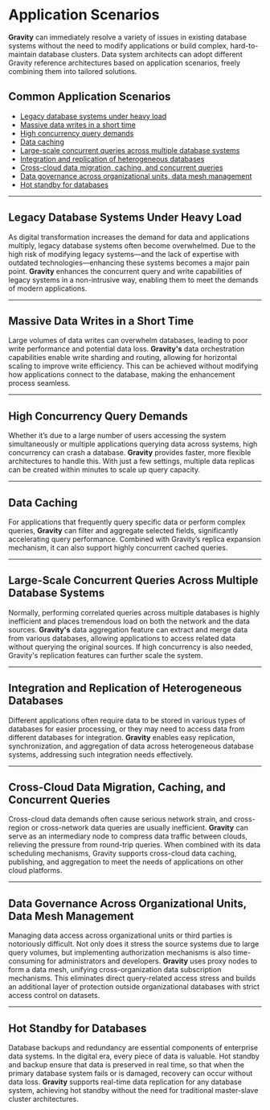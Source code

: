 # Application Scenarios

**Gravity** can immediately resolve a variety of issues in existing database systems without the need to modify applications or build complex, hard-to-maintain database clusters. Data system architects can adopt different Gravity reference architectures based on application scenarios, freely combining them into tailored solutions.

## Common Application Scenarios

- [Legacy database systems under heavy load](#legacy-database-systems-under-heavy-load)  
- [Massive data writes in a short time](#massive-data-writes-in-a-short-time)  
- [High concurrency query demands](#high-concurrency-query-demands)  
- [Data caching](#data-caching)  
- [Large-scale concurrent queries across multiple database systems ](#large-scale-concurrent-queries-across-multiple-database-systems)  
- [Integration and replication of heterogeneous databases](#integration-and-replication-of-heterogeneous-databases)  
- [Cross-cloud data migration, caching, and concurrent queries](#cross-cloud-data-migration-caching-and-concurrent-queries)  
- [Data governance across organizational units, data mesh management](#data-governance-across-organizational-units-data-mesh-management)  
- [Hot standby for databases](#hot-standby-for-databases)  


---

## Legacy Database Systems Under Heavy Load

As digital transformation increases the demand for data and applications multiply, legacy database systems often become overwhelmed. Due to the high risk of modifying legacy systems—and the lack of expertise with outdated technologies—enhancing these systems becomes a major pain point. **Gravity** enhances the concurrent query and write capabilities of legacy systems in a non-intrusive way, enabling them to meet the demands of modern applications.

---

## Massive Data Writes in a Short Time

Large volumes of data writes can overwhelm databases, leading to poor write performance and potential data loss. **Gravity's** data orchestration capabilities enable write sharding and routing, allowing for horizontal scaling to improve write efficiency. This can be achieved without modifying how applications connect to the database, making the enhancement process seamless.

---

## High Concurrency Query Demands

Whether it’s due to a large number of users accessing the system simultaneously or multiple applications querying data across systems, high concurrency can crash a database. **Gravity** provides faster, more flexible architectures to handle this. With just a few settings, multiple data replicas can be created within minutes to scale up query capacity.

---

## Data Caching

For applications that frequently query specific data or perform complex queries, **Gravity** can filter and aggregate selected fields, significantly accelerating query performance. Combined with Gravity’s replica expansion mechanism, it can also support highly concurrent cached queries.

---

## Large-Scale Concurrent Queries Across Multiple Database Systems

Normally, performing correlated queries across multiple databases is highly inefficient and places tremendous load on both the network and the data sources. **Gravity's** data aggregation feature can extract and merge data from various databases, allowing applications to access related data without querying the original sources. If high concurrency is also needed, Gravity's replication features can further scale the system.

---

## Integration and Replication of Heterogeneous Databases

Different applications often require data to be stored in various types of databases for easier processing, or they may need to access data from different databases for integration. **Gravity** enables easy replication, synchronization, and aggregation of data across heterogeneous database systems, addressing such integration needs effectively.

---

## Cross-Cloud Data Migration, Caching, and Concurrent Queries

Cross-cloud data demands often cause serious network strain, and cross-region or cross-network data queries are usually inefficient. **Gravity** can serve as an intermediary node to compress data traffic between clouds, relieving the pressure from round-trip queries. When combined with its data scheduling mechanisms, Gravity supports cross-cloud data caching, publishing, and aggregation to meet the needs of applications on other cloud platforms.

---

## Data Governance Across Organizational Units, Data Mesh Management

Managing data access across organizational units or third parties is notoriously difficult. Not only does it stress the source systems due to large query volumes, but implementing authorization mechanisms is also time-consuming for administrators and developers. **Gravity** uses proxy nodes to form a data mesh, unifying cross-organization data subscription mechanisms. This eliminates direct query-related access stress and builds an additional layer of protection outside organizational databases with strict access control on datasets.

---

## Hot Standby for Databases

Database backups and redundancy are essential components of enterprise data systems. In the digital era, every piece of data is valuable. Hot standby and backup ensure that data is preserved in real time, so that when the primary database system fails or is damaged, recovery can occur without data loss. **Gravity** supports real-time data replication for any database system, achieving hot standby without the need for traditional master-slave cluster architectures.
